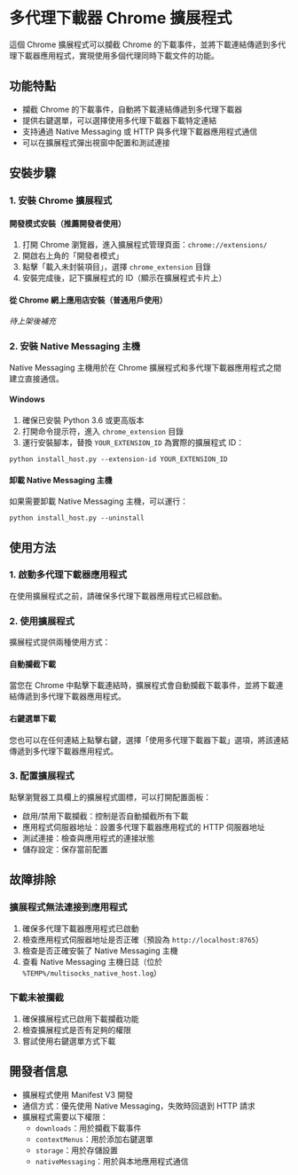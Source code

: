 # 多代理下載器 Chrome 擴展程式

這個 Chrome 擴展程式可以攔截 Chrome 的下載事件，並將下載連結傳遞到多代理下載器應用程式，實現使用多個代理同時下載文件的功能。

## 功能特點

- 攔截 Chrome 的下載事件，自動將下載連結傳遞到多代理下載器
- 提供右鍵選單，可以選擇使用多代理下載器下載特定連結
- 支持通過 Native Messaging 或 HTTP 與多代理下載器應用程式通信
- 可以在擴展程式彈出視窗中配置和測試連接

## 安裝步驟

### 1. 安裝 Chrome 擴展程式

#### 開發模式安裝（推薦開發者使用）

1. 打開 Chrome 瀏覽器，進入擴展程式管理頁面：`chrome://extensions/`
2. 開啟右上角的「開發者模式」
3. 點擊「載入未封裝項目」，選擇 `chrome_extension` 目錄
4. 安裝完成後，記下擴展程式的 ID（顯示在擴展程式卡片上）

#### 從 Chrome 網上應用店安裝（普通用戶使用）

*待上架後補充*

### 2. 安裝 Native Messaging 主機

Native Messaging 主機用於在 Chrome 擴展程式和多代理下載器應用程式之間建立直接通信。

#### Windows

1. 確保已安裝 Python 3.6 或更高版本
2. 打開命令提示符，進入 `chrome_extension` 目錄
3. 運行安裝腳本，替換 `YOUR_EXTENSION_ID` 為實際的擴展程式 ID：

```
python install_host.py --extension-id YOUR_EXTENSION_ID
```

#### 卸載 Native Messaging 主機

如果需要卸載 Native Messaging 主機，可以運行：

```
python install_host.py --uninstall
```

## 使用方法

### 1. 啟動多代理下載器應用程式

在使用擴展程式之前，請確保多代理下載器應用程式已經啟動。

### 2. 使用擴展程式

擴展程式提供兩種使用方式：

#### 自動攔截下載

當您在 Chrome 中點擊下載連結時，擴展程式會自動攔截下載事件，並將下載連結傳遞到多代理下載器應用程式。

#### 右鍵選單下載

您也可以在任何連結上點擊右鍵，選擇「使用多代理下載器下載」選項，將該連結傳遞到多代理下載器應用程式。

### 3. 配置擴展程式

點擊瀏覽器工具欄上的擴展程式圖標，可以打開配置面板：

- 啟用/禁用下載攔截：控制是否自動攔截所有下載
- 應用程式伺服器地址：設置多代理下載器應用程式的 HTTP 伺服器地址
- 測試連接：檢查與應用程式的連接狀態
- 儲存設定：保存當前配置

## 故障排除

### 擴展程式無法連接到應用程式

1. 確保多代理下載器應用程式已啟動
2. 檢查應用程式伺服器地址是否正確（預設為 `http://localhost:8765`）
3. 檢查是否正確安裝了 Native Messaging 主機
4. 查看 Native Messaging 主機日誌（位於 `%TEMP%/multisocks_native_host.log`）

### 下載未被攔截

1. 確保擴展程式已啟用下載攔截功能
2. 檢查擴展程式是否有足夠的權限
3. 嘗試使用右鍵選單方式下載

## 開發者信息

- 擴展程式使用 Manifest V3 開發
- 通信方式：優先使用 Native Messaging，失敗時回退到 HTTP 請求
- 擴展程式需要以下權限：
  - `downloads`：用於攔截下載事件
  - `contextMenus`：用於添加右鍵選單
  - `storage`：用於存儲設置
  - `nativeMessaging`：用於與本地應用程式通信 